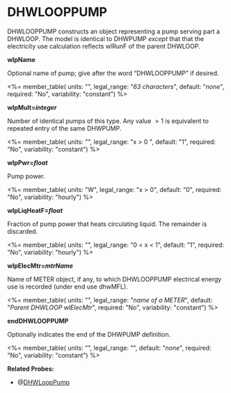 # DHWLOOPPUMP

DHWLOOPPUMP constructs an object representing a pump serving part a DHWLOOP. The model is identical to DHWPUMP *except* that that the electricity use calculation reflects wlRunF of the parent DHWLOOP.

**wlpName**

Optional name of pump; give after the word “DHWLOOPPUMP” if desired.

<%= member_table(
  units: "",
  legal_range: "*63 characters*",
  default: "*none*",
  required: "No",
  variability: "constant")
  %>

**wlpMult=*integer***

Number of identical pumps of this type. Any value $>1$ is equivalent to repeated entry of the same DHWPUMP.

<%= member_table(
  units: "",
  legal_range: "x $>$ 0 ",
  default: "1",
  required: "No",
  variability: "constant")
  %>

**wlpPwr=*float***

Pump power.

<%= member_table(
  units: "W",
  legal_range: "x $>$ 0",
  default: "0",
  required: "No",
  variability: "hourly")
  %>

**wlpLiqHeatF=*float***

Fraction of pump power that heats circulating liquid.  The remainder is discarded.

<%= member_table(
  units: "",
  legal_range: "0 $<$ x $<$ 1",
  default: "1",
  required: "No",
  variability: "hourly")
  %>

**wlpElecMtr=*mtrName***

Name of METER object, if any, to which DHWLOOPPUMP electrical energy use is recorded (under end use dhwMFL).

<%= member_table(
  units: "",
  legal_range: "*name of a METER*",
  default: "*Parent DHWLOOP wlElecMtr*",
  required: "No",
  variability: "constant")
  %>

**endDHWLOOPPUMP**

Optionally indicates the end of the DHWPUMP definition.

<%= member_table(
  units: "",
  legal_range: "",
  default: "*none*",
  required: "No",
  variability: "constant")
  %>

**Related Probes:**

- @[DHWLoopPump](#p_dhwlooppump)

